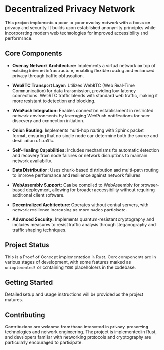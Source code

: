 # Decentralized Privacy Network

This project implements a peer-to-peer overlay network with a focus on privacy and security. It builds upon established anonymity principles while incorporating modern web technologies for improved accessibility and performance.

## Core Components

*   **Overlay Network Architecture:** Implements a virtual network on top of existing internet infrastructure, enabling flexible routing and enhanced privacy through traffic obfuscation.

*   **WebRTC Transport Layer:** Utilizes WebRTC (Web Real-Time Communication) for data transmission, providing low-latency connections. WebRTC traffic blends with standard web traffic, making it more resistant to detection and blocking.

*   **WebPush Integration:** Enables connection establishment in restricted network environments by leveraging WebPush notifications for peer discovery and connection initiation.

*   **Onion Routing:** Implements multi-hop routing with Sphinx packet format, ensuring that no single node can determine both the source and destination of traffic.

*   **Self-Healing Capabilities:** Includes mechanisms for automatic detection and recovery from node failures or network disruptions to maintain network availability.

*   **Data Distribution:** Uses chunk-based distribution and multi-path routing to improve performance and resilience against network failures.

*   **WebAssembly Support:** Can be compiled to WebAssembly for browser-based deployment, allowing for broader accessibility without requiring additional client software.

*   **Decentralized Architecture:** Operates without central servers, with network resilience increasing as more nodes participate.

*   **Advanced Security:** Implements quantum-resistant cryptography and includes measures to resist traffic analysis through steganography and traffic shaping techniques.

## Project Status

This is a Proof of Concept implementation in Rust. Core components are in various stages of development, with some features marked as `unimplemented!` or containing `TODO` placeholders in the codebase.

## Getting Started

Detailed setup and usage instructions will be provided as the project matures.

## Contributing

Contributions are welcome from those interested in privacy-preserving technologies and network engineering. The project is implemented in Rust, and developers familiar with networking protocols and cryptography are particularly encouraged to participate.